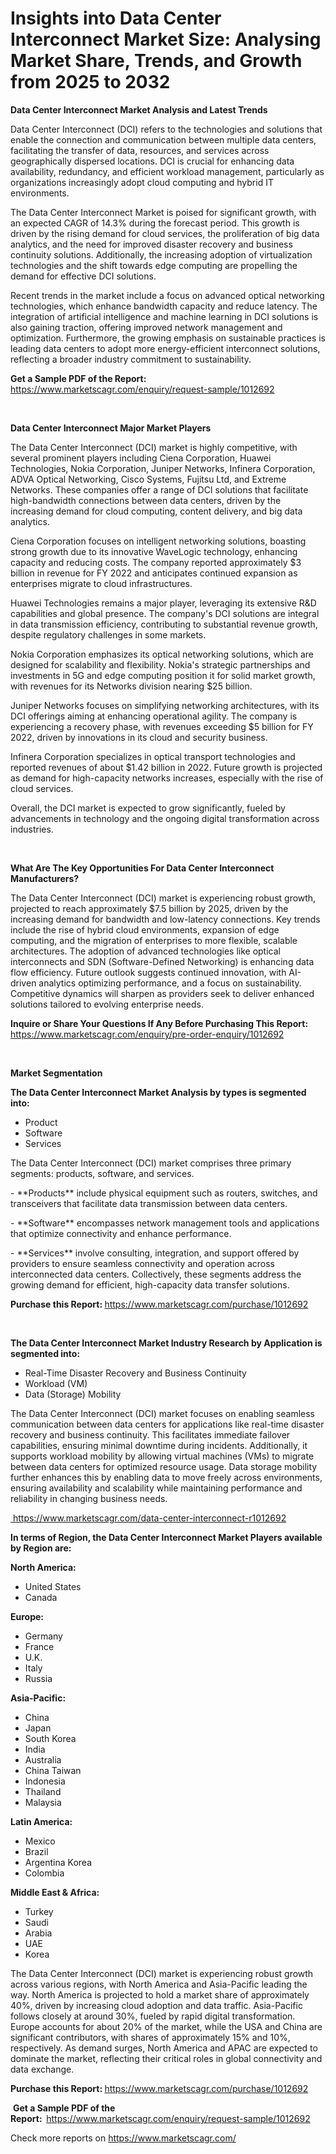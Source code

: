 <p><h1>Insights into Data Center Interconnect Market Size: Analysing Market Share, Trends, and Growth from 2025 to 2032</h1></p><p><strong>Data Center Interconnect Market Analysis and Latest Trends</strong></p>
<p><p>Data Center Interconnect (DCI) refers to the technologies and solutions that enable the connection and communication between multiple data centers, facilitating the transfer of data, resources, and services across geographically dispersed locations. DCI is crucial for enhancing data availability, redundancy, and efficient workload management, particularly as organizations increasingly adopt cloud computing and hybrid IT environments.</p><p>The Data Center Interconnect Market is poised for significant growth, with an expected CAGR of 14.3% during the forecast period. This growth is driven by the rising demand for cloud services, the proliferation of big data analytics, and the need for improved disaster recovery and business continuity solutions. Additionally, the increasing adoption of virtualization technologies and the shift towards edge computing are propelling the demand for effective DCI solutions.</p><p>Recent trends in the market include a focus on advanced optical networking technologies, which enhance bandwidth capacity and reduce latency. The integration of artificial intelligence and machine learning in DCI solutions is also gaining traction, offering improved network management and optimization. Furthermore, the growing emphasis on sustainable practices is leading data centers to adopt more energy-efficient interconnect solutions, reflecting a broader industry commitment to sustainability.</p></p>
<p><strong>Get a Sample PDF of the Report:&nbsp;</strong> <a href="https://www.marketscagr.com/enquiry/request-sample/1012692?utm_campaign=1932&utm_medium=2&utm_source=Github&utm_content=ia&utm_term=06032025&utm_id=data-center-interconnect">https://www.marketscagr.com/enquiry/request-sample/1012692</a></p>
<p>&nbsp;</p>
<p><strong>Data Center Interconnect Major Market Players</strong></p>
<p><p>The Data Center Interconnect (DCI) market is highly competitive, with several prominent players including Ciena Corporation, Huawei Technologies, Nokia Corporation, Juniper Networks, Infinera Corporation, ADVA Optical Networking, Cisco Systems, Fujitsu Ltd, and Extreme Networks. These companies offer a range of DCI solutions that facilitate high-bandwidth connections between data centers, driven by the increasing demand for cloud computing, content delivery, and big data analytics.</p><p>Ciena Corporation focuses on intelligent networking solutions, boasting strong growth due to its innovative WaveLogic technology, enhancing capacity and reducing costs. The company reported approximately $3 billion in revenue for FY 2022 and anticipates continued expansion as enterprises migrate to cloud infrastructures.</p><p>Huawei Technologies remains a major player, leveraging its extensive R&D capabilities and global presence. The company's DCI solutions are integral in data transmission efficiency, contributing to substantial revenue growth, despite regulatory challenges in some markets.</p><p>Nokia Corporation emphasizes its optical networking solutions, which are designed for scalability and flexibility. Nokia's strategic partnerships and investments in 5G and edge computing position it for solid market growth, with revenues for its Networks division nearing $25 billion.</p><p>Juniper Networks focuses on simplifying networking architectures, with its DCI offerings aiming at enhancing operational agility. The company is experiencing a recovery phase, with revenues exceeding $5 billion for FY 2022, driven by innovations in its cloud and security business.</p><p>Infinera Corporation specializes in optical transport technologies and reported revenues of about $1.42 billion in 2022. Future growth is projected as demand for high-capacity networks increases, especially with the rise of cloud services.</p><p>Overall, the DCI market is expected to grow significantly, fueled by advancements in technology and the ongoing digital transformation across industries.</p></p>
<p>&nbsp;</p>
<p><strong>What Are The Key Opportunities For Data Center Interconnect Manufacturers?</strong></p>
<p><p>The Data Center Interconnect (DCI) market is experiencing robust growth, projected to reach approximately $7.5 billion by 2025, driven by the increasing demand for bandwidth and low-latency connections. Key trends include the rise of hybrid cloud environments, expansion of edge computing, and the migration of enterprises to more flexible, scalable architectures. The adoption of advanced technologies like optical interconnects and SDN (Software-Defined Networking) is enhancing data flow efficiency. Future outlook suggests continued innovation, with AI-driven analytics optimizing performance, and a focus on sustainability. Competitive dynamics will sharpen as providers seek to deliver enhanced solutions tailored to evolving enterprise needs.</p></p>
<p><strong>Inquire or Share Your Questions If Any Before Purchasing This Report:</strong> <a href="https://www.marketscagr.com/enquiry/pre-order-enquiry/1012692?utm_campaign=1932&utm_medium=2&utm_source=Github&utm_content=ia&utm_term=06032025&utm_id=data-center-interconnect">https://www.marketscagr.com/enquiry/pre-order-enquiry/1012692</a></p>
<p>&nbsp;</p>
<p><strong>Market Segmentation</strong></p>
<p><strong>The Data Center Interconnect Market Analysis by types is segmented into:</strong></p>
<p><ul><li>Product</li><li>Software</li><li>Services</li></ul></p>
<p><p>The Data Center Interconnect (DCI) market comprises three primary segments: products, software, and services. </p><p>- **Products** include physical equipment such as routers, switches, and transceivers that facilitate data transmission between data centers. </p><p>- **Software** encompasses network management tools and applications that optimize connectivity and enhance performance. </p><p>- **Services** involve consulting, integration, and support offered by providers to ensure seamless connectivity and operation across interconnected data centers. Collectively, these segments address the growing demand for efficient, high-capacity data transfer solutions.</p></p>
<p><strong>Purchase this Report:&nbsp;</strong><a href="https://www.marketscagr.com/purchase/1012692?utm_campaign=1932&utm_medium=2&utm_source=Github&utm_content=ia&utm_term=06032025&utm_id=data-center-interconnect">https://www.marketscagr.com/purchase/1012692</a></p>
<p>&nbsp;</p>
<p><strong>The Data Center Interconnect Market Industry Research by Application is segmented into:</strong></p>
<p><ul><li>Real-Time Disaster Recovery and Business Continuity</li><li>Workload (VM)</li><li>Data (Storage) Mobility</li></ul></p>
<p><p>The Data Center Interconnect (DCI) market focuses on enabling seamless communication between data centers for applications like real-time disaster recovery and business continuity. This facilitates immediate failover capabilities, ensuring minimal downtime during incidents. Additionally, it supports workload mobility by allowing virtual machines (VMs) to migrate between data centers for optimized resource usage. Data storage mobility further enhances this by enabling data to move freely across environments, ensuring availability and scalability while maintaining performance and reliability in changing business needs.</p></p>
<p><a href="https://www.marketscagr.com/data-center-interconnect-r1012692?utm_campaign=1932&utm_medium=2&utm_source=Github&utm_content=ia&utm_term=06032025&utm_id=data-center-interconnect">&nbsp;https://www.marketscagr.com/data-center-interconnect-r1012692</a></p>
<p><strong>In terms of Region, the Data Center Interconnect Market Players available by Region are:</strong></p>
<p>
    <p> <strong> North America: </strong>
        <ul>
            <li>United States</li>
            <li>Canada</li>
        </ul>
        </p> 
    <p> <strong> Europe: </strong>
        <ul>
            <li>Germany</li>
            <li>France</li>
            <li>U.K.</li>
            <li>Italy</li>
            <li>Russia</li>
        </ul>
        </p> 
    <p> <strong> Asia-Pacific: </strong>
        <ul>
            <li>China</li>
            <li>Japan</li>
            <li>South Korea</li>
            <li>India</li>
            <li>Australia</li>
            <li>China Taiwan</li>
            <li>Indonesia</li>
            <li>Thailand</li>
            <li>Malaysia</li>
        </ul>
        </p> 
    <p> <strong> Latin America: </strong>
        <ul>
            <li>Mexico</li>
            <li>Brazil</li>
            <li>Argentina Korea</li>
            <li>Colombia</li>
        </ul>
        </p> 
    <p> <strong> Middle East & Africa: </strong>
        <ul>
            <li>Turkey</li>
            <li>Saudi</li>
            <li>Arabia</li>
            <li>UAE</li>
            <li>Korea</li>
        </ul>
    </p>
    </p>
<p><p>The Data Center Interconnect (DCI) market is experiencing robust growth across various regions, with North America and Asia-Pacific leading the way. North America is projected to hold a market share of approximately 40%, driven by increasing cloud adoption and data traffic. Asia-Pacific follows closely at around 30%, fueled by rapid digital transformation. Europe accounts for about 20% of the market, while the USA and China are significant contributors, with shares of approximately 15% and 10%, respectively. As demand surges, North America and APAC are expected to dominate the market, reflecting their critical roles in global connectivity and data exchange.</p></p>
<p><strong>Purchase this Report: </strong><a href="https://www.marketscagr.com/purchase/1012692?utm_campaign=1932&utm_medium=2&utm_source=Github&utm_content=ia&utm_term=06032025&utm_id=data-center-interconnect">https://www.marketscagr.com/purchase/1012692</a></p>
<p>&nbsp;<strong>Get a Sample PDF of the Report:&nbsp;&nbsp;</strong><a href="https://www.marketscagr.com/enquiry/request-sample/1012692?utm_campaign=1932&utm_medium=2&utm_source=Github&utm_content=ia&utm_term=06032025&utm_id=data-center-interconnect">https://www.marketscagr.com/enquiry/request-sample/1012692</a></p>
<p><strong></strong></p>
<p>Check more reports on <a href="https://www.marketscagr.com/?utm_campaign=1932&utm_medium=2&utm_source=Github&utm_content=ia&utm_term=06032025&utm_id=data-center-interconnect">https://www.marketscagr.com/</a></p>